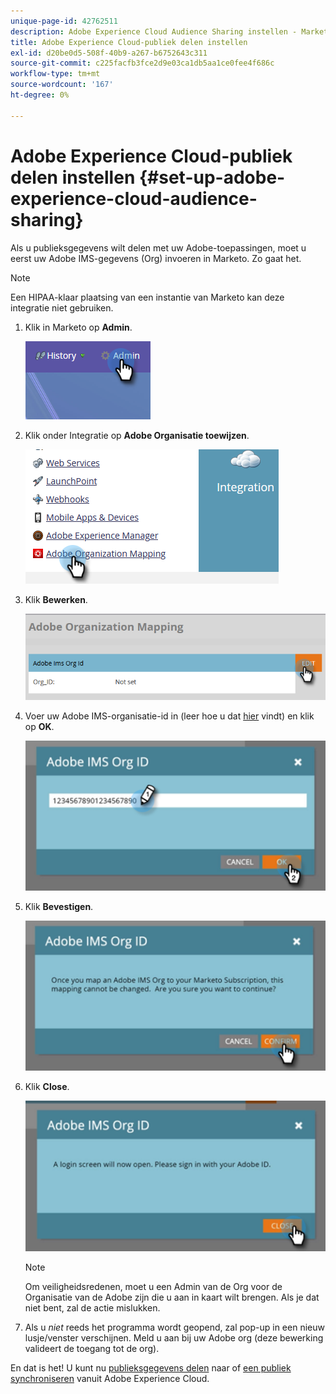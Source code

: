 ```yaml
---
unique-page-id: 42762511
description: Adobe Experience Cloud Audience Sharing instellen - Marketo Docs - Productdocumentatie
title: Adobe Experience Cloud-publiek delen instellen
exl-id: d20be0d5-508f-40b9-a267-b6752643c311
source-git-commit: c225facfb3fce2d9e03ca1db5aa1ce0fee4f686c
workflow-type: tm+mt
source-wordcount: '167'
ht-degree: 0%

---
```


# Adobe Experience Cloud-publiek delen instellen {#set-up-adobe-experience-cloud-audience-sharing}

Als u publieksgegevens wilt delen met uw Adobe-toepassingen, moet u eerst uw Adobe IMS-gegevens (Org) invoeren in Marketo. Zo gaat het.

>[!NOTE]
>
>Een HIPAA-klaar plaatsing van een instantie van Marketo kan deze integratie niet gebruiken.

1. Klik in Marketo op **Admin**.

   ![](assets/set-up-adobe-experience-cloud-audience-sharing-1.png)

1. Klik onder Integratie op **Adobe Organisatie toewijzen**.

   ![](assets/set-up-adobe-experience-cloud-audience-sharing-2.png)

1. Klik **Bewerken**.

   ![](assets/set-up-adobe-experience-cloud-audience-sharing-3.png)

1. Voer uw Adobe IMS-organisatie-id in (leer hoe u dat [hier](https://experienceleague.adobe.com/docs/control-panel/using/faq.html) vindt) en klik op **OK**.

   ![](assets/set-up-adobe-experience-cloud-audience-sharing-4.png)

1. Klik **Bevestigen**.

   ![](assets/set-up-adobe-experience-cloud-audience-sharing-5.png)

1. Klik **Close**.

   ![](assets/set-up-adobe-experience-cloud-audience-sharing-6.png)

   >[!NOTE]
   >
   >Om veiligheidsredenen, moet u een Admin van de Org voor de Organisatie van de Adobe zijn die u aan in kaart wilt brengen. Als je dat niet bent, zal de actie mislukken.

1. Als u _niet_ reeds het programma wordt geopend, zal pop-up in een nieuw lusje/venster verschijnen. Meld u aan bij uw Adobe org (deze bewerking valideert de toegang tot de org).

En dat is het! U kunt nu [publieksgegevens delen](/help/marketo/product-docs/core-marketo-concepts/smart-lists-and-static-lists/static-lists/send-a-list-to-adobe-experience-cloud.md) naar of [een publiek synchroniseren](/help/marketo/product-docs/core-marketo-concepts/miscellaneous/sync-an-audience-from-adobe-experience-cloud.md) vanuit Adobe Experience Cloud.
